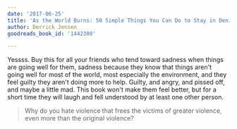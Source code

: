 ```yaml
---
date: '2017-06-25'
title: 'As the World Burns: 50 Simple Things You Can Do to Stay in Denial'
author: Derrick Jensen
goodreads_book_id: '1442300'

---
```

Yessss. Buy this for all your friends who tend toward sadness when things are going well for them, sadness because they know that things aren't going well for most of the world, most especially the environment, and they feel guilty they aren't doing more to help. Guilty, and angry, and pissed off, and maybe a little mad. This book won't make them feel better, but for a short time they will laugh and fell understood by at least one other person.

<blockquote>
Why do you hate violence that frees the victims of greater violence, even more than the original violence?
</blockquote>
